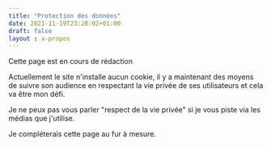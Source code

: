 ```yaml
---
title: "Protection des données"
date: 2021-11-19T23:28:02+01:00
draft: false
layout : a-propos
---
```


Cette page est en cours de rédaction

Actuellement le site n'installe aucun cookie, il y a maintenant des moyens de suivre son audience en respectant la vie privée de ses utilisateurs et cela va être mon défi.

Je ne peux pas vous parler "respect de la vie privée" si je vous piste via les médias que j'utilise.

Je compléterais cette page au fur à mesure.